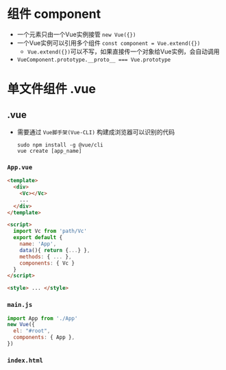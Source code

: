 # 组件 component
- 一个元素只由一个Vue实例接管 `new Vue({})`
- 一个Vue实例可以引用多个组件 `const component = Vue.extend({})`
  - `Vue.extend({})`可以不写，如果直接传一个对象给Vue实例，会自动调用
- `VueComponent.prototype.__proto__ === Vue.prototype`

# 单文件组件 .vue
## .vue
- 需要通过 `Vue脚手架(Vue-CLI)` 构建成浏览器可以识别的代码
  ```shell
  sudo npm install -g @vue/cli
  vue create [app_name]
  ```

### `App.vue`
```html
<template>
  <div>
    <Vc></Vc>
    ...
  </div>
</template>

<script>
  import Vc from 'path/Vc'
  export default {
    name: 'App',
    data(){ return {...} },
    methods: { ... },
    components: { Vc }
  }
</script>

<style> ... </style>
```
### `main.js`
```js
import App from './App'
new Vue({
  el: "#root",
  components: { App },
})
```
### `index.html`

